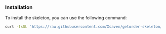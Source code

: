 ### Installation
To install the skeleton, you can use the following command:
```bash
curl -fsSL 'https://raw.githubusercontent.com/Xsaven/getorder-skeleton/master/install.sh' | NODE_NAME=my-node bash
```

